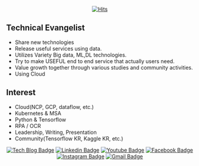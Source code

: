 
<div align=center>

[![Hits](https://hits.seeyoufarm.com/api/count/incr/badge.svg?url=https%3A%2F%2Fgithub.com%2Fpark-moonkyu&count_bg=%23FD0A00&title_bg=%232A0EFF&icon=gofundme.svg&icon_color=%23FFFFFF&title=%EB%B0%A9%EB%AC%B8%EC%9E%90+%EC%88%98&edge_flat=true)](https://hits.seeyoufarm.com) 
</div>

## Technical Evangelist
- Share new technologies
- Release useful services using data.
- Utilizes Variety Big data, ML,DL technologies.
- Try to make USEFUL end to end service that actually users need.
- Value growth together through various studies and community activities.
- Using Cloud
  
  
 ## Interest
- Cloud(NCP, GCP, dataflow, etc.)
- Kubernetes & MSA
- Python & Tensorflow 
- RPA / OCR
- Leadership, Writing, Presentation
- Community(Tensorflow KR, Kaggle KR, etc.)


<div align=center>

  [![Tech Blog Badge](http://img.shields.io/badge/-Tech%20blog-black?style=flat-square&logo=github&link=https://zzsza.github.io/)](https://blog.naver.com/mk_crew)
  [![Linkedin Badge](https://img.shields.io/badge/-LinkedIn-blue?style=flat-square&logo=Linkedin&logoColor=white&link=https://www.linkedin.com/in/moonkyu-park-aa6451188)](https://www.linkedin.com/in/moonkyu-park-aa6451188)
[![Youtube Badge](https://img.shields.io/badge/Youtube-ff0000?style=flat-square&logo=youtube&link=https://www.youtube.com/channel/UC5HfEyjM8r-GESaFfW7-DEA?view_as=subscribe)](https://www.youtube.com/channel/UC5HfEyjM8r-GESaFfW7-DEA?view_as=subscribe)
  [![Facebook Badge](https://img.shields.io/badge/facebook-1877f2?style=flat-square&logo=facebook&logoColor=white&link=https://www.facebook.com/profile.php?id=100001411438471)](https://www.facebook.com/profile.php?id=100001411438471)
[![Instagram Badge](https://img.shields.io/badge/-Instagram-dd2a7b?style=flat-square&logo=instagram&logoColor=white&link=https://www.instagram.com/mooongs_/)](https://www.instagram.com/mooongs_/) 
  [![Gmail Badge](https://img.shields.io/badge/Gmail-d14836?style=flat-square&logo=Gmail&logoColor=white&link=mailto:moonkyu95@gmail.com)](mailto:moonkyu95@gmail.com)
</div>
 
